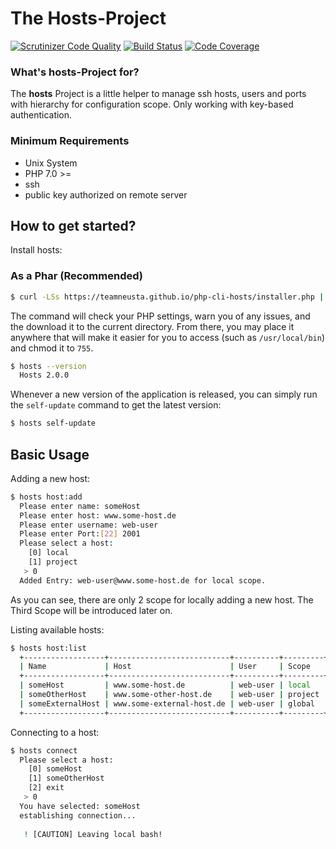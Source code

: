 
# The Hosts-Project #
[![Scrutinizer Code Quality](https://scrutinizer-ci.com/g/tomtone/host/badges/quality-score.png?b=master)](https://scrutinizer-ci.com/g/tomtone/host/?branch=master)
[![Build Status](https://scrutinizer-ci.com/g/tomtone/host/badges/build.png?b=master)](https://scrutinizer-ci.com/g/tomtone/host/build-status/master)
[![Code Coverage](https://scrutinizer-ci.com/g/tomtone/host/badges/coverage.png?b=master)](https://scrutinizer-ci.com/g/tomtone/host/?branch=master)

### What's hosts-Project for? ###

The **hosts** Project is a little helper to manage ssh hosts, users and ports with hierarchy for configuration scope.
Only working with key-based authentication.

### Minimum Requirements ###


* Unix System
* PHP 7.0 >=
* ssh
* public key authorized on remote server

How to get started?
---------------------

Install hosts:

### As a Phar (Recommended)

```bash
$ curl -LSs https://teamneusta.github.io/php-cli-hosts/installer.php | php
```

The command will check your PHP settings, warn you of any issues, and the download it to the current directory. From there, you may place it anywhere that will make it easier for you to access (such as `/usr/local/bin`) and chmod it to `755`.


```bash
$ hosts --version
  Hosts 2.0.0
```

Whenever a new version of the application is released, you can simply run the `self-update` command to get the latest version:

```bash
$ hosts self-update
```

Basic Usage
---------------------

Adding a new host:

```bash
$ hosts host:add
  Please enter name: someHost
  Please enter host: www.some-host.de
  Please enter username: web-user
  Please enter Port:[22] 2001
  Please select a host:
    [0] local
    [1] project
   > 0
  Added Entry: web-user@www.some-host.de for local scope.
```

As you can see, there are only 2 scope for locally adding a new host. The Third Scope will be introduced later on.

Listing available hosts:

```bash
$ hosts host:list
  +------------------+---------------------------+----------+---------+
  | Name             | Host                      | User     | Scope   |
  +------------------+---------------------------+----------+---------+
  | someHost         | www.some-host.de          | web-user | local   |
  | someOtherHost    | www.some-other-host.de    | web-user | project |
  | someExternalHost | www.some-external-host.de | web-user | global  |
  +------------------+---------------------------+----------+---------+
```

Connecting to a host:

```bash
$ hosts connect
  Please select a host:
    [0] someHost
    [1] someOtherHost
    [2] exit
   > 0
  You have selected: someHost
  establishing connection...
  
   ! [CAUTION] Leaving local bash!
```
